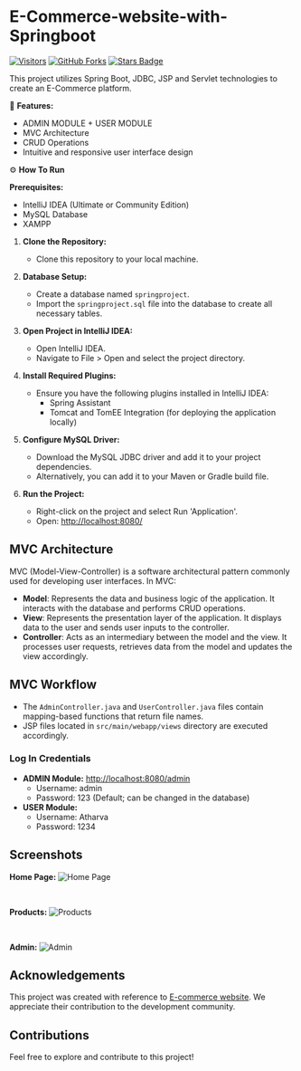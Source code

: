# E-Commerce-website-with-Springboot


<a href="https://github.com/AtharvaKulkarniIT/E-Commerce-website-with-Springboot"><img src="https://visitor-badge.laobi.icu/badge?page_id=AtharvaKulkarniIT.E-Commerce-website-with-Springboot" alt="Visitors"/></a>
[![GitHub Forks](https://img.shields.io/github/forks/AtharvaKulkarniIT/E-Commerce-website-with-Springboot.svg?style=social&label=Fork&maxAge=2592000)](https://www.github.com/AtharvaKulkarniIT/E-Commerce-website-with-Springboot/fork)
<a href="https://github.com/AtharvaKulkarniIT/E-Commerce-website-with-Springboot/stargazers"><img src="https://img.shields.io/github/stars/AtharvaKulkarniIT/E-Commerce-website-with-Springboot" alt="Stars Badge"/></a>

This project utilizes Spring Boot, JDBC, JSP and Servlet technologies to create an E-Commerce platform.

📝 **Features:**
- ADMIN MODULE + USER MODULE
- MVC Architecture
- CRUD Operations
- Intuitive and responsive user interface design 


⚙️  **How To Run**

**Prerequisites:**
- IntelliJ IDEA (Ultimate or Community Edition)
- MySQL Database
- XAMPP

1. **Clone the Repository:**
   - Clone this repository to your local machine.

2. **Database Setup:**
   - Create a database named `springproject`.
   - Import the `springproject.sql` file into the database to create all necessary tables.

3. **Open Project in IntelliJ IDEA:**
   - Open IntelliJ IDEA.
   - Navigate to File > Open and select the project directory.

4. **Install Required Plugins:**
   - Ensure you have the following plugins installed in IntelliJ IDEA:
     - Spring Assistant
     - Tomcat and TomEE Integration (for deploying the application locally)

5. **Configure MySQL Driver:**
   - Download the MySQL JDBC driver and add it to your project dependencies.
   - Alternatively, you can add it to your Maven or Gradle build file.

6. **Run the Project:**
   - Right-click on the project and select Run 'Application'.
   - Open: [http://localhost:8080/](http://localhost:8080/)

## MVC Architecture

MVC (Model-View-Controller) is a software architectural pattern commonly used for developing user interfaces. In MVC:
- **Model**: Represents the data and business logic of the application. It interacts with the database and performs CRUD operations.
- **View**: Represents the presentation layer of the application. It displays data to the user and sends user inputs to the controller.
- **Controller**: Acts as an intermediary between the model and the view. It processes user requests, retrieves data from the model and updates the view accordingly.


## MVC Workflow
- The `AdminController.java` and `UserController.java` files contain mapping-based functions that return file names.
- JSP files located in `src/main/webapp/views` directory are executed accordingly.

### Log In Credentials
- **ADMIN Module:** [http://localhost:8080/admin](http://localhost:8080/admin)
  - Username: admin
  - Password: 123 (Default; can be changed in the database)
- **USER Module:**
  - Username: Atharva
  - Password: 1234

## Screenshots

**Home Page:**
![Home Page](https://drive.google.com/uc?export=download&id=1pq8LM6aPkWictoTSVVSODnIFyufgHGK4)

</br>

**Products:**
![Products](https://drive.google.com/uc?export=download&id=1di43hKR2_-9TBvyykXq7TkgfC5a8Ydam)

</br>

**Admin:**
![Admin](https://drive.google.com/uc?export=download&id=1LU6TidlLKq9p2ZXT7SM2JHEM1U5ltzqt)

## Acknowledgements

This project was created with reference to [E-commerce website](https://github.com/jaygajera17/E-commerce-project-springBoot/tree/main). We appreciate their contribution to the development community.

## Contributions 

Feel free to explore and contribute to this project!
